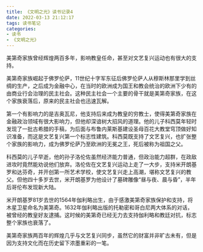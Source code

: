 ```yaml
---
title: 《文明之光》读书记录4
date: 2022-03-13 21:12:17
tags: 读书笔记
categories: 
- 读书
- 《文明之光》
---
```

美第奇家族曾经辉煌两百多年，影响教皇任命，甚至对文艺复兴运动也有很大的支持。

美第奇家族崛起于佛罗伦萨，11世纪十字军东征后佛罗伦萨人从穆斯林那里学到丝绸的生产，之后成为金融中心，在当时的欧洲成为国王和教会统治的欧洲下少有的由商业行会治理的民主社会。这种民主社会一个主要的骨干就是美第奇家族，在这个家族衰落后，原来的民主社会也迅速瓦解。

第一个有影响力的是吉奥瓦尼，他支持后来成为教皇的穷教士，使得美第奇家族在金融政治领域有很大影响力，但他却深谙树大招风的道理。他的儿子科西莫年轻时发现了一批古希腊的手稿，为后面与布鲁内莱斯基建设圣母百花大教堂穹顶做好知识准备，而这是文艺复兴第一个标志性建筑。科西莫既支持了文艺复兴，也扩张整个家族的影响力，成为佛罗伦萨乃至欧洲的无冕之王，死后被称为祖国之父。

科西莫的儿子早逝，他的孙子洛伦佐虽然经济能力普通，但政治能力超群，在政敌进攻时竟然能劝说他们放弃。洛伦佐在文艺复兴运动上走了一大步，支持米开朗基罗和达芬奇，并开创第一所艺术学校，使文艺复兴走上高潮，堪称文艺复兴的教父。但他四十多岁去世，米开朗基罗为他设计了墓碑雕像“昼与夜、晨与昏”，半年后哥伦布发现新大陆。

米开朗基罗81岁去世的1564年伽利略出生，由于感激美第奇家族保护和支持，将木星卫星命名为美第奇。1632年伽利略出版的托勒密和哥白尼两大体系的对话，被曾经的教皇好友逮捕。这时候的美第奇已经无力去支持伽利略和教廷对抗，标志整个家族也衰落了。

美第奇家族两百年的辉煌几乎与文艺复兴同步，虽然它的财富并非旷古未有，但是因为支持文化而在历史留下浓墨重彩的一笔。
